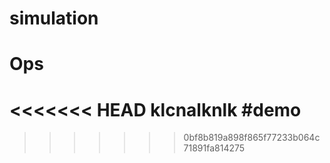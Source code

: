 # simulation
# Ops
<<<<<<< HEAD
klcnalknlk
#demo
=======
>>>>>>> 0bf8b819a898f865f77233b064c71891fa814275
